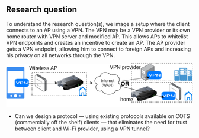## Research question

To understand the research question(s),
we image a setup where the client connects to an AP
using a VPN.
The VPN may be a VPN provider or its own home router with VPN server and modified AP.
This allows APs to whitelist VPN endpoints and creates an incentive to create an AP.
The AP provider gets a VPN endpoint,
allowing him to connect to foreign APs and increasing his privacy
on all networks through the VPN.

!["Client connects to VPN endpoint via foreign AP"](img/physical_layout.png)



<!--
https://www.scribbr.com/methodology/qualitative-quantitative-research/
https://www.scribbr.com/research-process/research-questions/

TL;DR a research question should never be able to be answered with yes or no!
-->


- Can we design a protocol
&mdash; using existing protocols available on COTS (commercially off the shelf) clients
&mdash; that eliminates the need for trust between client and Wi-Fi provider,
using a VPN tunnel?
